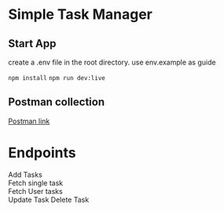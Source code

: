 # Simple  Task Manager

## Start App

create a .env file in the root directory. use env.example as guide

`npm install`
`npm run dev:live`

## Postman collection
[Postman link](https://documenter.getpostman.com/view/6871862/2s9YC8upwj#75378161-c633-46ef-ae3d-d69cb761a66e)


# Endpoints

Add Tasks                       
Fetch single task               
Fetch User tasks                
Update Task
Delete Task 



